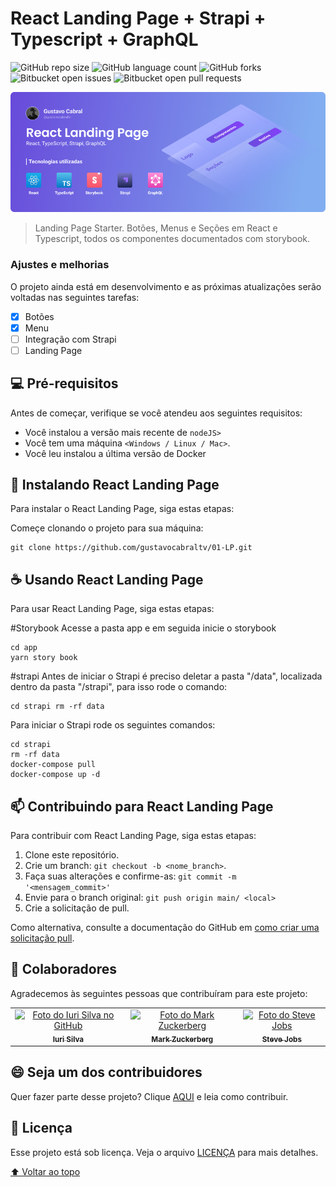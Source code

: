# React Landing Page + Strapi + Typescript + GraphQL 

<!---Esses são exemplos. Veja https://shields.io para outras pessoas ou para personalizar este conjunto de escudos. Você pode querer incluir dependências, status do projeto e informações de licença aqui--->

![GitHub repo size](https://img.shields.io/github/repo-size/iuricode/README-template?style=for-the-badge)
![GitHub language count](https://img.shields.io/github/languages/count/iuricode/README-template?style=for-the-badge)
![GitHub forks](https://img.shields.io/github/forks/iuricode/README-template?style=for-the-badge)
![Bitbucket open issues](https://img.shields.io/bitbucket/issues/iuricode/README-template?style=for-the-badge)
![Bitbucket open pull requests](https://img.shields.io/bitbucket/pr-raw/iuricode/README-template?style=for-the-badge)

<img src="https://github.com/gustavocabraltv/01-LP/blob/main/cover.png" alt="cover">

> Landing Page Starter. Botões, Menus e Seções em React e Typescript, todos os componentes documentados com storybook.

### Ajustes e melhorias

O projeto ainda está em desenvolvimento e as próximas atualizações serão voltadas nas seguintes tarefas:

- [x] Botões
- [x] Menu
- [ ] Integração com Strapi
- [ ] Landing Page

## 💻 Pré-requisitos

Antes de começar, verifique se você atendeu aos seguintes requisitos:
<!---Estes são apenas requisitos de exemplo. Adicionar, duplicar ou remover conforme necessário--->
* Você instalou a versão mais recente de `nodeJS>`
* Você tem uma máquina `<Windows / Linux / Mac>`. 
* Você leu instalou a última versão de Docker

## 🚀 Instalando React Landing Page

Para instalar o React Landing Page, siga estas etapas:

Começe clonando o projeto para sua máquina:

```
git clone https://github.com/gustavocabraltv/01-LP.git
```


## ☕ Usando React Landing Page

Para usar React Landing Page, siga estas etapas:

#Storybook
Acesse a pasta app e em seguida inicie o storybook

```
cd app 
yarn story book
```

#strapi
Antes de iniciar o Strapi é preciso deletar a pasta "/data", localizada dentro da pasta "/strapi", para isso rode o comando:
```
cd strapi rm -rf data
```
Para iniciar o Strapi rode os seguintes comandos:

```
cd strapi
rm -rf data
docker-compose pull
docker-compose up -d
```


## 📫 Contribuindo para React Landing Page

Para contribuir com React Landing Page, siga estas etapas:

1. Clone este repositório.
2. Crie um branch: `git checkout -b <nome_branch>`.
3. Faça suas alterações e confirme-as: `git commit -m '<mensagem_commit>'`
4. Envie para o branch original: `git push origin main/ <local>`
5. Crie a solicitação de pull.

Como alternativa, consulte a documentação do GitHub em [como criar uma solicitação pull](https://help.github.com/en/github/collaborating-with-issues-and-pull-requests/creating-a-pull-request).

## 🤝 Colaboradores

Agradecemos às seguintes pessoas que contribuíram para este projeto:

<table>
  <tr>
    <td align="center">
      <a href="#">
        <img src="https://avatars3.githubusercontent.com/u/31936044" width="100px;" alt="Foto do Iuri Silva no GitHub"/><br>
        <sub>
          <b>Iuri Silva</b>
        </sub>
      </a>
    </td>
    <td align="center">
      <a href="#">
        <img src="https://s2.glbimg.com/FUcw2usZfSTL6yCCGj3L3v3SpJ8=/smart/e.glbimg.com/og/ed/f/original/2019/04/25/zuckerberg_podcast.jpg" width="100px;" alt="Foto do Mark Zuckerberg"/><br>
        <sub>
          <b>Mark Zuckerberg</b>
        </sub>
      </a>
    </td>
    <td align="center">
      <a href="#">
        <img src="https://miro.medium.com/max/360/0*1SkS3mSorArvY9kS.jpg" width="100px;" alt="Foto do Steve Jobs"/><br>
        <sub>
          <b>Steve Jobs</b>
        </sub>
      </a>
    </td>
  </tr>
</table>


## 😄 Seja um dos contribuidores<br>

Quer fazer parte desse projeto? Clique [AQUI](CONTRIBUTING.md) e leia como contribuir.

## 📝 Licença

Esse projeto está sob licença. Veja o arquivo [LICENÇA](LICENSE.md) para mais detalhes.

[⬆ Voltar ao topo](#nome-do-projeto)<br>
